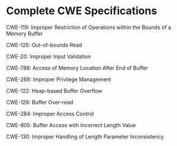 

# Complete CWE Specifications

CWE-119: Improper Restriction of Operations within the Bounds of a Memory Buffer

CWE-125: Out-of-bounds Read

CWE-20: Improper Input Validation

CWE-788: Access of Memory Location After End of Buffer

CWE-269: Improper Privilege Management

CWE-122: Heap-based Buffer Overflow

CWE-126: Buffer Over-read

CWE-284: Improper Access Control

CWE-805: Buffer Access with Incorrect Length Value

CWE-130: Improper Handling of Length Parameter Inconsistency
